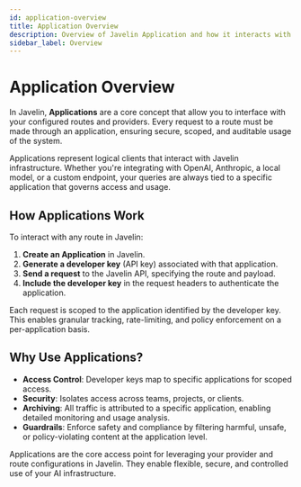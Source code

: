 ```yaml
---
id: application-overview
title: Application Overview
description: Overview of Javelin Application and how it interacts with routes and providers
sidebar_label: Overview
---
```


# Application Overview

In Javelin, **Applications** are a core concept that allow you to interface with your configured routes and providers. Every request to a route must be made through an application, ensuring secure, scoped, and auditable usage of the system.

Applications represent logical clients that interact with Javelin infrastructure. Whether you're integrating with OpenAI, Anthropic, a local model, or a custom endpoint, your queries are always tied to a specific application that governs access and usage.

## How Applications Work

To interact with any route in Javelin:

1. **Create an Application** in Javelin.
2. **Generate a developer key** (API key) associated with that application.
3. **Send a request** to the Javelin API, specifying the route and payload.
4. **Include the developer key** in the request headers to authenticate the application.

Each request is scoped to the application identified by the developer key. This enables granular tracking, rate-limiting, and policy enforcement on a per-application basis.

## Why Use Applications?

- **Access Control**: Developer keys map to specific applications for scoped access.
- **Security**: Isolates access across teams, projects, or clients.
- **Archiving**: All traffic is attributed to a specific application, enabling detailed monitoring and usage analysis.
- **Guardrails**: Enforce safety and compliance by filtering harmful, unsafe, or policy-violating content at the application level.

Applications are the core access point for leveraging your provider and route configurations in Javelin. They enable flexible, secure, and controlled use of your AI infrastructure.
